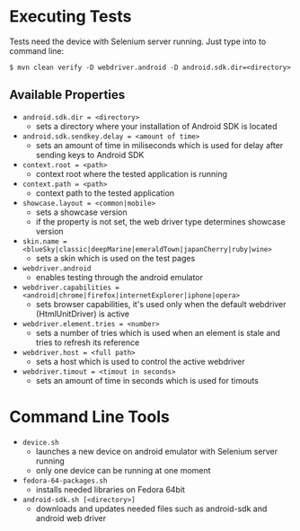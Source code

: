 Executing Tests
====================

Tests need the device with Selenium server running. Just type into to command line: 

	$ mvn clean verify -D webdriver.android -D android.sdk.dir=<directory>
 
Available Properties
--------------------

 * `android.sdk.dir = <directory>`
    - sets a directory where your installation of Android SDK is located
 * `android.sdk.sendkey.delay = <amount of time>`
    - sets an amount of time in miliseconds which is used for delay after sending keys
      to Android SDK
 * `context.root = <path>`
    - context root where the tested application is running
 * `context.path = <path>`
    - context path to the tested application
 * `showcase.layout = <common|mobile>`
    - sets a showcase version
    - if the property is not set, the web driver type determines showcase version  
 * `skin.name = <blueSky|classic|deepMarine|emeraldTown|japanCherry|ruby|wine>`
    - sets a skin which is used on the test pages
 * `webdriver.android`
    - enables testing through the android emulator
 * `webdriver.capabilities = <android|chrome|firefox|internetExplorer|iphone|opera>`
    - sets browser capabilities, it's used only when the default webdriver
      (HtmlUnitDriver) is active
 * `webdriver.element.tries = <number>`
    - sets a number of tries which is used when an element is stale and tries to refresh its reference
 * `webdriver.host = <full path>`
    - sets a host which is used to control the active webdriver
 * `webdriver.timout = <timout in seconds>`
    - sets an amount of time in seconds which is used for timouts 
 
Command Line Tools
====================

 * `device.sh`
    - launches a new device on android emulator with Selenium server running
    - only one device can be running at one moment
 * `fedora-64-packages.sh`
    - installs needed libraries on Fedora 64bit
 * `android-sdk.sh [<directory>]`
    - downloads and updates needed files such as android-sdk and android web driver
